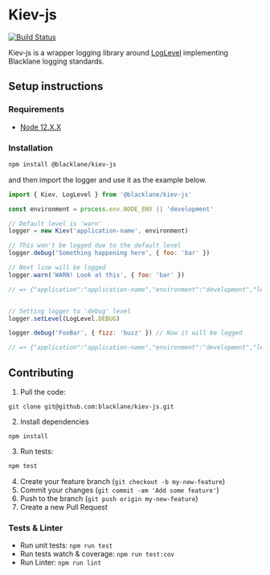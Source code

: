 # Kiev-js

[![Build Status](https://travis-ci.com/blacklane/kiev-js.svg?branch=master)](https://travis-ci.com/blacklane/kiev-js)

Kiev-js is a wrapper logging library around [LogLevel](https://github.com/pimterry/loglevel) implementing Blacklane logging standards.

## Setup instructions

### Requirements

* [Node 12.X.X](./.nvmrc)

### Installation

```sh
npm install @blacklane/kiev-js
```

and then import the logger and use it as the example below.

```javascript
import { Kiev, LogLevel } from '@blacklane/kiev-js'

const environment = process.env.NODE_ENV || 'development'

// Default level is 'warn'
logger = new Kiev('application-name', environment)

// This won't be logged due to the default level
logger.debug('Something happening here', { foo: 'bar' })

// Next line will be logged
logger.warn('WARN! Look at this', { foo: 'bar' })

// => {"application":"application-name","environment":"development","level":"ERROR", message: "WARN! Look at this", "timestamp":"2020-10-15T10:51:32.621Z", "foo": "bar"}


// Setting logger to 'debug' level
logger.setLevel(LogLevel.DEBUG)

logger.debug('FooBar', { fizz: 'buzz' }) // Now it will be logged

// => {"application":"application-name","environment":"development","level":"DEBUG", message: "FooBar", "timestamp":"2020-10-15T10:51:32.621Z", "fizz": "buzz"}
```

## Contributing

1. Pull the code:

  ```
  git clone git@github.com:blacklane/kiev-js.git
  ```

2. Install dependencies

  ```
  npm install
  ```

3. Run tests:

  ```sh
  npm test
  ```

4. Create your feature branch (`git checkout -b my-new-feature`)
5. Commit your changes (`git commit -am 'Add some feature'`)
6. Push to the branch (`git push origin my-new-feature`)
7. Create a new Pull Request


### Tests & Linter

* Run unit tests: `npm run test`
* Run tests watch & coverage: `npm run test:cov`
* Run Linter: `npm run lint`
